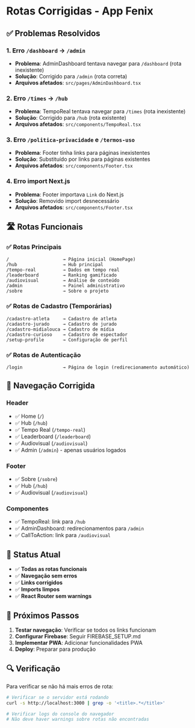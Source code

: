# Rotas Corrigidas - App Fenix

## ✅ Problemas Resolvidos

### 1. **Erro `/dashboard` → `/admin`**
- **Problema**: AdminDashboard tentava navegar para `/dashboard` (rota inexistente)
- **Solução**: Corrigido para `/admin` (rota correta)
- **Arquivos afetados**: `src/pages/AdminDashboard.tsx`

### 2. **Erro `/times` → `/hub`**
- **Problema**: TempoReal tentava navegar para `/times` (rota inexistente)
- **Solução**: Corrigido para `/hub` (rota existente)
- **Arquivos afetados**: `src/components/TempoReal.tsx`

### 3. **Erro `/politica-privacidade` e `/termos-uso`**
- **Problema**: Footer tinha links para páginas inexistentes
- **Solução**: Substituído por links para páginas existentes
- **Arquivos afetados**: `src/components/Footer.tsx`

### 4. **Erro import Next.js**
- **Problema**: Footer importava `Link` do Next.js
- **Solução**: Removido import desnecessário
- **Arquivos afetados**: `src/components/Footer.tsx`

## 🛣️ Rotas Funcionais

### ✅ Rotas Principais
```
/                    → Página inicial (HomePage)
/hub                 → Hub principal
/tempo-real          → Dados em tempo real
/leaderboard         → Ranking gamificado
/audiovisual         → Análise de conteúdo
/admin               → Painel administrativo
/sobre               → Sobre o projeto
```

### ✅ Rotas de Cadastro (Temporárias)
```
/cadastro-atleta     → Cadastro de atleta
/cadastro-jurado     → Cadastro de jurado
/cadastro-midialouca → Cadastro de mídia
/cadastro-curioso    → Cadastro de espectador
/setup-profile       → Configuração de perfil
```

### ✅ Rotas de Autenticação
```
/login               → Página de login (redirecionamento automático)
```

## 🔧 Navegação Corrigida

### Header
- ✅ Home (`/`)
- ✅ Hub (`/hub`)
- ✅ Tempo Real (`/tempo-real`)
- ✅ Leaderboard (`/leaderboard`)
- ✅ Audiovisual (`/audiovisual`)
- ✅ Admin (`/admin`) - apenas usuários logados

### Footer
- ✅ Sobre (`/sobre`)
- ✅ Hub (`/hub`)
- ✅ Audiovisual (`/audiovisual`)

### Componentes
- ✅ TempoReal: link para `/hub`
- ✅ AdminDashboard: redirecionamentos para `/admin`
- ✅ CallToAction: link para `/audiovisual`

## 🚀 Status Atual

- ✅ **Todas as rotas funcionais**
- ✅ **Navegação sem erros**
- ✅ **Links corrigidos**
- ✅ **Imports limpos**
- ✅ **React Router sem warnings**

## 📝 Próximos Passos

1. **Testar navegação**: Verificar se todos os links funcionam
2. **Configurar Firebase**: Seguir FIREBASE_SETUP.md
3. **Implementar PWA**: Adicionar funcionalidades PWA
4. **Deploy**: Preparar para produção

## 🔍 Verificação

Para verificar se não há mais erros de rota:

```bash
# Verificar se o servidor está rodando
curl -s http://localhost:3000 | grep -o '<title>.*</title>'

# Verificar logs do console do navegador
# Não deve haver warnings sobre rotas não encontradas
``` 
